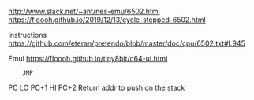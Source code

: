 

http://www.slack.net/~ant/nes-emu/6502.html
https://floooh.github.io/2019/12/13/cycle-stepped-6502.html


Instructions
https://github.com/eteran/pretendo/blob/master/doc/cpu/6502.txt#L945


Emul
https://floooh.github.io/tiny8bit/c64-ui.html


        JMP
PC      LO
PC+1    HI
PC+2              Return addr to push on the stack